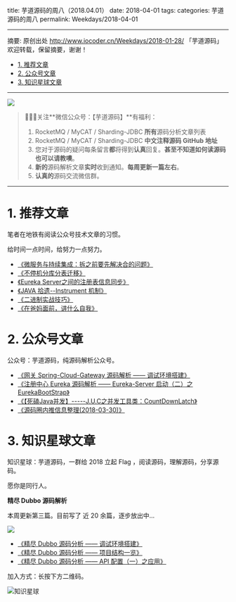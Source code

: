 title: 芋道源码的周八（2018.04.01）
date: 2018-04-01
tags:
categories: 芋道源码的周八
permalink: Weekdays/2018-04-01

-------

摘要: 原创出处 http://www.iocoder.cn/Weekdays/2018-01-28/ 「芋道源码」欢迎转载，保留摘要，谢谢！

- [1. 推荐文章](http://www.iocoder.cn/Weekdays/2018-01-28/)
- [2. 公众号文章](http://www.iocoder.cn/Weekdays/2018-01-28/)
- [3. 知识星球文章](http://www.iocoder.cn/Weekdays/2018-01-28/)

-------

![](http://www.iocoder.cn/images/common/wechat_mp_2017_07_31.jpg)

> 🙂🙂🙂关注**微信公众号：【芋道源码】**有福利：  
> 1. RocketMQ / MyCAT / Sharding-JDBC **所有**源码分析文章列表  
> 2. RocketMQ / MyCAT / Sharding-JDBC **中文注释源码 GitHub 地址**  
> 3. 您对于源码的疑问每条留言**都**将得到**认真**回复。**甚至不知道如何读源码也可以请教噢**。  
> 4. **新的**源码解析文章**实时**收到通知。**每周更新一篇左右**。  
> 5. **认真的**源码交流微信群。

-------

# 1. 推荐文章

笔者在地铁有阅读公众号技术文章的习惯。

给时间一点时间，给努力一点努力。

* [《微服务与持续集成：拆之前要先解决合的问题》](https://mp.weixin.qq.com/s?__biz=MzA5OTAyNzQ2OA==&mid=2649696997&idx=1&sn=f45d47c3631eba1949b342b761f90409&chksm=88931586bfe49c9052b029904fb1c0508654982afc8f71e2687caf1a792797d637ff61143e86&mpshare=1&scene=1&srcid=0227Eu7f5CccSFjgr6sqGvA0#rd)
* [《不停机分库分表迁移》](https://mp.weixin.qq.com/s?__biz=MzU2NjIzNDk5NQ==&mid=2247484014&idx=1&sn=bdb0e56035ef16e74bf8f98d43105d36&chksm=fcaed872cbd95164bdaee8c26c276df399446d4049181bd73e46ce6fe364a7e1e00fef751802&mpshare=1&scene=1&srcid=0224vO6S9hSRXv2dmXsJt83Q#rd)
* [《Eureka Server之间的注册表信息同步》](https://mp.weixin.qq.com/s?__biz=MzU1OTIzOTE0Mw==&mid=2247483749&idx=1&sn=76102774a9c2a960a7e53630b99f84ae&chksm=fc1b1bedcb6c92fbff5ae8856e51a53a33a6330944ccd65decb2dd66c2fa447f66c2ab507054&scene=0#rd)
* [《JAVA 拾遗--Instrument 机制》](https://mp.weixin.qq.com/s?__biz=MzI0NzEyODIyOA==&mid=2247483860&idx=1&sn=5bf9cf25651f537d095bf6866e46f1ac&chksm=e9b5881fdec201094baf7b4aaacb42e70fc41e3e570b68d1da48dc419af569f231a05ca759e8&mpshare=1&scene=1&srcid=0208LtTS1MctRmWLhki196O5#rd)
* [《二进制实战技巧》](https://mp.weixin.qq.com/s?__biz=MzU2NjIzNDk5NQ==&mid=2247483932&idx=1&sn=9f1b66ef997e19b4754746df1e2389f6&chksm=fcaed800cbd9511610e9542cd9fb735438f16903fe63fec637f07984f0ff94f183258afa560c&mpshare=1&scene=1&srcid=0131Ko3vtFvcugOcmW9QdmSd#rd)
* [《在爸妈面前，讲什么自我》](https://mp.weixin.qq.com/s?__biz=MzAxMTcwNzc3OQ==&mid=2649818729&idx=1&sn=7fc732b0b54b6b47606695e4e348003a&chksm=83b95285b4cedb93319127c7af539079082005272bfd68c8ead4cdfe9916df06c17ff62dd86a&mpshare=1&scene=1&srcid=0201gaHkYFt6riGjProbpEAi#rd)

# 2. 公众号文章

公众号：芋道源码，纯源码解析公众号。

* [《网关 Spring-Cloud-Gateway 源码解析 —— 调试环境搭建》](https://mp.weixin.qq.com/s?__biz=MzUzMTA2NTU2Ng==&mid=2247484285&idx=1&sn=97863aad6df33bb6e0302615159c6189&chksm=fa497ccccd3ef5da169de463338ce92071916af4f62b4a58b775df46e1c34adf56ede5700ee5#rd)
* [《注册中心 Eureka 源码解析 —— Eureka-Server 启动（二）之 EurekaBootStrap》](https://mp.weixin.qq.com/s?__biz=MzUzMTA2NTU2Ng==&mid=2247484293&idx=1&sn=820570633721f9ca68b4623467f9e675&chksm=fa497c34cd3ef522d268a4db276b89458f36c8377d313065428d8ef494ee0bf9fbc3d2942423#rd)
* [《【死磕Java并发】-----J.U.C之并发工具类：CountDownLatch》](https://mp.weixin.qq.com/s?__biz=MzUzMTA2NTU2Ng==&mid=2247484300&idx=1&sn=fcdadc7aeebfd397731820a50bbf1374&chksm=fa497c3dcd3ef52b9645f2912e2674c03944d36a1e5638e42da7a30b928d85a51746682b1df7#rd)
* [《源码圈内推信息整理(2018-03-30)》](https://mp.weixin.qq.com/s?__biz=MzUzMTA2NTU2Ng==&mid=2247484301&idx=1&sn=88c6af70d618c7ea167ed1f1c80633a1&chksm=fa497c3ccd3ef52ab9f1ccf7f1a93b5cd8cebdbe00b75946fdcbbd220f8a053e19a0844863d4#rd)

# 3. 知识星球文章 

知识星球：芋道源码，一群给 2018 立起 Flag ，阅读源码，理解源码，分享源码。

愿你是同行人。

**精尽 Dubbo 源码解析**

本周更新第三篇。目前写了 近 20 余篇，逐步放出中...

![](http://www.iocoder.cn/images/Weekdays/2018_04_01/01.png)

* [《精尽 Dubbo 源码分析 —— 调试环境搭建》](#)
* [《精尽 Dubbo 源码分析 —— 项目结构一览》](#)
* [《精尽 Dubbo 源码分析 —— API 配置（一）之应用》](#)


加入方式：长按下方二维码。

![知识星球](http://www.iocoder.cn/images/Architecture/2017_12_29/01.png)

